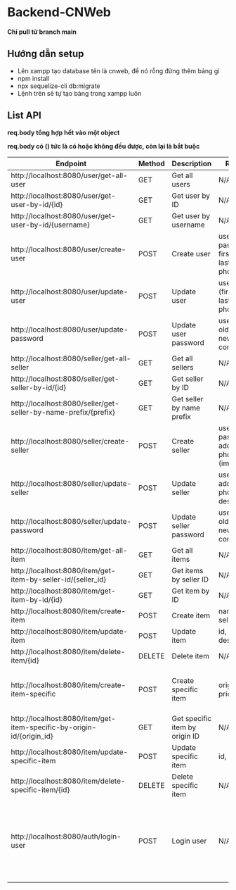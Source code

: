 # Backend-CNWeb

__Chỉ pull từ branch main__

## Hướng dẫn setup
* Lên xampp tạo database tên là cnweb, để nó rỗng đừng thêm bảng gì
* npm install
* npx sequelize-cli db:migrate
* Lệnh trên sẽ tự tạo bảng trong xampp luôn

## List API
__req.body tổng hợp hết vào một object__

__req.body có () tức là có hoặc không đều được, còn lại là bắt buộc__

Endpoint       |	Method |	Description |	Request Body | Note
---------------|---------|--------------|--------------|------
http://localhost:8080/user/get-all-user |	GET |	Get all users |	N/A
http://localhost:8080/user/get-user-by-id/{id} |	GET |	Get user by ID |	N/A
http://localhost:8080/user/get-user-by-id/{username} |	GET |	Get user by username |	N/A
http://localhost:8080/user/create-user |	POST |	Create user |	username, password, first_name, last_name, phone_number
http://localhost:8080/user/update-user |	POST |	Update user |	username, (first_name, last_name, phone_number)
http://localhost:8080/user/update-password |	POST |	Update user password |	username, old_password, new_password, confirm_password
http://localhost:8080/seller/get-all-seller |	GET |	Get all sellers |	N/A
http://localhost:8080/seller/get-seller-by-id/{id} |	GET |	Get seller by ID |	N/A
http://localhost:8080/seller/get-seller-by-name-prefix/{prefix} |	GET |	Get seller by name prefix |	N/A
http://localhost:8080/seller/create-seller |	POST |	Create seller |	username, password, name, address, phone_number, (img_url)
http://localhost:8080/seller/update-seller |	POST |	Update seller |	username, (name, address, phone_number, description)
http://localhost:8080/seller/update-password |	POST |	Update seller password |	username, old_password, new_password, confirm_password
http://localhost:8080/item/get-all-item |	GET |	Get all items |	N/A
http://localhost:8080/item/get-item-by-seller-id/{seller_id} |	GET |	Get items by seller ID |	N/A
http://localhost:8080/item/get-item-by-id/{id} |	GET |	Get item by ID |	N/A
http://localhost:8080/item/create-item |	POST |	Create item |	name, description, seller_id
http://localhost:8080/item/update-item |	POST |	Update item |	id, (name, description)
http://localhost:8080/item/delete-item/{id} |	DELETE |	Delete item |	N/A
http://localhost:8080/item/create-item-specific |	POST |	Create specific item |	origin_id, name, price | Có thể cải tiến sau này
http://localhost:8080/item/get-item-specific-by-origin-id/{origin_id} |	GET |	Get specific item by origin ID |	N/A
http://localhost:8080/item/update-specific-item |	POST |	Update specific item |	id, (name, price)
http://localhost:8080/item/delete-specific-item/{id} |	DELETE |	Delete specific item |	N/A
http://localhost:8080/auth/login-user |	POST |	Login user |	N/A | Mới cấp jwt access token, chưa thao tác gì thêm
